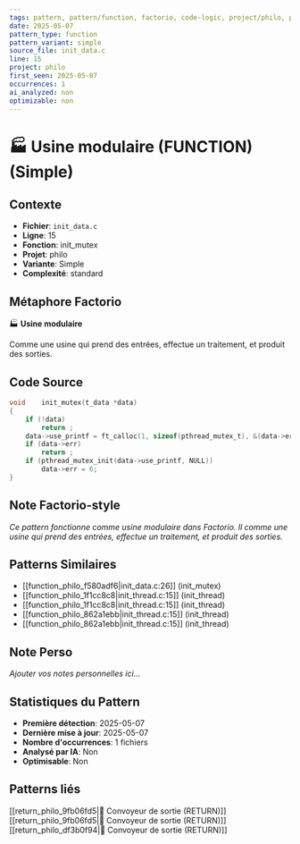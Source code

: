 ```yaml
---
tags: pattern, pattern/function, factorio, code-logic, project/philo, pattern/variant/simple
date: 2025-05-07
pattern_type: function
pattern_variant: simple
source_file: init_data.c
line: 15
project: philo
first_seen: 2025-05-07
occurrences: 1
ai_analyzed: non
optimizable: non
---
```


# 🏭 Usine modulaire (FUNCTION) (Simple)

## Contexte
- **Fichier**: `init_data.c`
- **Ligne**: 15
- **Fonction**: init_mutex
- **Projet**: philo
- **Variante**: Simple
- **Complexité**: standard

## Métaphore Factorio
🏭 **Usine modulaire**

Comme une usine qui prend des entrées, effectue un traitement, et produit des sorties.

## Code Source
```c
void	init_mutex(t_data *data)
{
	if (!data)
		return ;
	data->use_printf = ft_calloc(1, sizeof(pthread_mutex_t), &(data->err));
	if (data->err)
		return ;
	if (pthread_mutex_init(data->use_printf, NULL))
		data->err = 6;
}
```

## Note Factorio-style
*Ce pattern fonctionne comme usine modulaire dans Factorio. Il comme une usine qui prend des entrées, effectue un traitement, et produit des sorties.*

## Patterns Similaires
- [[function_philo_f580adf6|init_data.c:26]] (init_mutex)
- [[function_philo_1f1cc8c8|init_thread.c:15]] (init_thread)
- [[function_philo_1f1cc8c8|init_thread.c:15]] (init_thread)
- [[function_philo_862a1ebb|init_thread.c:15]] (init_thread)
- [[function_philo_862a1ebb|init_thread.c:15]] (init_thread)

## Note Perso
*Ajouter vos notes personnelles ici...*

## Statistiques du Pattern
- **Première détection**: 2025-05-07
- **Dernière mise à jour**: 2025-05-07
- **Nombre d'occurrences**: 1 fichiers
- **Analysé par IA**: Non
- **Optimisable**: Non

## Patterns liés
[[return_philo_9fb06fd5|🚚 Convoyeur de sortie (RETURN)]]
[[return_philo_9fb06fd5|🚚 Convoyeur de sortie (RETURN)]]
[[return_philo_df3b0f94|🚚 Convoyeur de sortie (RETURN)]]
